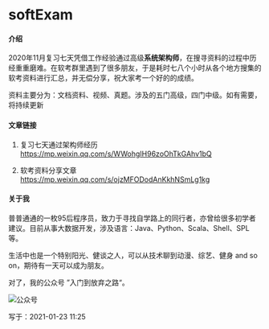 # softExam

#### 介绍
2020年11月复习七天凭借工作经验通过高级**系统架构师**，在搜寻资料的过程中历经重重磨难。在软考群里遇到了很多朋友，于是耗时七八个小时从各个地方搜集的软考资料进行汇总，并无偿分享，祝大家考一个好的的成绩。

资料主要分为：文档资料、视频、真题。涉及的五门高级，四门中级。如有需要，将持续更新


#### 文章链接
1. 复习七天通过架构师经历
https://mp.weixin.qq.com/s/WWohgIH96zoOhTkGAhv1bQ

2. 软考资料分享文章
https://mp.weixin.qq.com/s/ojzMFODodAnKkhNSmLg1kg

#### 关于我
普普通通的一枚95后程序员，致力于寻找自学路上的同行者，亦曾给很多初学者建议。目前从事大数据开发，涉及语言：Java、Python、Scala、Shell、SPL等。

生活中也是一个特别阳光、健谈之人，可以从技术聊到动漫、综艺、健身 and so on，期待有一天可以成为朋友。

对了，我的公众号 ”入门到放弃之路“。


![公众号](https://img-blog.csdnimg.cn/2020121714585714.jpg "在这里输入图片标题")

写于：2021-01-23 11:25
